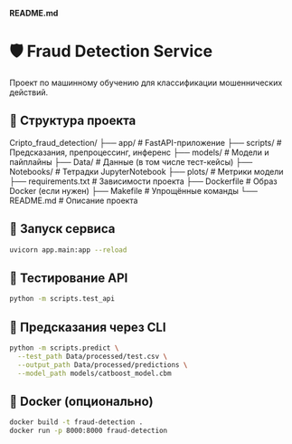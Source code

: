 **README.md**

# 🛡️ Fraud Detection Service

Проект по машинному обучению для классификации мошеннических действий.

## 📂 Структура проекта

Cripto_fraud_detection/
├── app/                 # FastAPI-приложение
├── scripts/             # Предсказания, препроцессинг, инференс
├── models/              # Модели и пайплайны
├── Data/                # Данные (в том числе тест-кейсы)
├── Notebooks/           # Тетрадки JupyterNotebook
├── plots/               # Метрики модели
├── requirements.txt     # Зависимости проекта
├── Dockerfile           # Образ Docker (если нужен)
├── Makefile             # Упрощённые команды
└── README.md            # Описание проекта

## 🚀 Запуск сервиса

```bash
uvicorn app.main:app --reload
```

## 🧪 Тестирование API

```bash
python -m scripts.test_api
```

## 🧰 Предсказания через CLI

```bash
python -m scripts.predict \
  --test_path Data/processed/test.csv \
  --output_path Data/processed/predictions \
  --model_path models/catboost_model.cbm
```

## 🐳 Docker (опционально)

```bash
docker build -t fraud-detection .
docker run -p 8000:8000 fraud-detection
```
